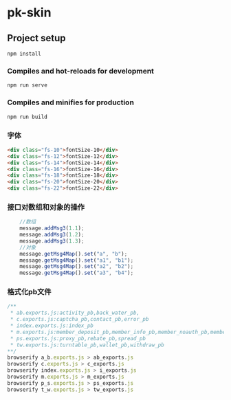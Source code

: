 # pk-skin

## Project setup
```
npm install
```

### Compiles and hot-reloads for development
```
npm run serve
```

### Compiles and minifies for production
```
npm run build
```

### 字体
```html
<div class="fs-10">fontSize-10</div>
<div class="fs-12">fontSize-12</div>
<div class="fs-14">fontSize-14</div>
<div class="fs-16">fontSize-16</div>
<div class="fs-18">fontSize-18</div>
<div class="fs-20">fontSize-20</div>
<div class="fs-22">fontSize-22</div>
```
### 接口对数组和对象的操作
```js
    //数组
    message.addMsg3(1.1);
    message.addMsg3(1.2);
    message.addMsg3(1.3);
    //对象
    message.getMsg4Map().set("a", "b");
    message.getMsg4Map().set("a1", "b1");
    message.getMsg4Map().set("a2", "b2");
    message.getMsg4Map().set("a3", "b4");
```

### 格式化pb文件
```js
/**
 * ab.exports.js:activity_pb,back_water_pb,
 * c.exports.js:captcha_pb,contact_pb,error_pb
 * index.exports.js:index_pb
 * m.exports.js:member_deposit_pb,member_info_pb,member_noauth_pb,member_switch_pb,message_pb
 * ps.exports.js:proxy_pb,rebate_pb,spread_pb
 * tw.exports.js:turntable_pb,wallet_pb,withdraw_pb
**/
browserify a_b.exports.js > ab_exports.js 
browserify c.exports.js > c_exports.js
browserify index.exports.js > i_exports.js
browserify m.exports.js > m_exports.js
browserify p_s.exports.js > ps_exports.js
browserify t_w.exports.js > tw_exports.js
```